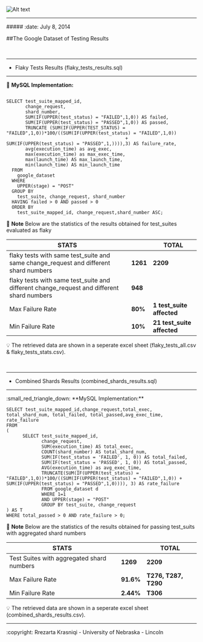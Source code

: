 ![Alt text](http://rrezarta-krasniqi.github.io/esquared.jpg) 
<hr>
##### :date: July 8, 2014 


##The Google Dataset of Testing Results


<br>

<hr>

* Flaky Tests Results (flaky_tests_results.sql)

<hr>

:small_red_triangle_down: **MySQL Implementation:**

~~~mysql

SELECT test_suite_mapped_id,
       change_request,
       shard_number,
       SUM(IF(UPPER(test_status) = "FAILED",1,0)) AS failed,
       SUM(IF(UPPER(test_status) = "PASSED",1,0)) AS passed,
       TRUNCATE (SUM(IF(UPPER(TEST_STATUS) = "FAILED",1,0))*100/((SUM(IF(UPPER(test_status) = "FAILED",1,0)) 
       										+ SUM(IF(UPPER(test_status) = "PASSED",1,)))),3) AS failure_rate,
       avg(execution_time) as avg_exec,
       max(execution_time) as max_exec_time,
       max(launch_time) AS max_launch_time,
       min(launch_time) AS min_launch_time  
  FROM
    google_dataset   
  WHERE
    UPPER(stage) = "POST"  
  GROUP BY
    test_suite, change_request, shard_number
  HAVING failed > 0 AND passed > 0
  ORDER BY
    test_suite_mapped_id, change_request,shard_number ASC;
~~~

:pushpin: **Note** Below are the statistics of the results obtained for test_suites evaluated as flaky

| **STATS**                                                                                 |          |        **TOTAL**           |
|-------------------------------------------------------------------------------------------|----------|----------------------------|
| flaky tests with same test_suite and same change_request and different shard numbers      | **1261** |        **2209**            |
| flaky tests with same test_suite and different change_request and different shard numbers | **948**  |                            |
| Max Failure Rate                                                                          | **80%**  | **1 test_suite affected**  |
| Min Failure Rate                                                                          | **10%**  | **21 test_suite affected** |

:bulb: The retrieved data are shown in a seperate excel sheet (flaky_tests_all.csv & flaky_tests_stats.csv).

<br>
<hr>

* Combined Shards Results (combined_shards_results.sql)

<hr>
:small_red_triangle_down: **MySQL Implementation:**

~~~mysql
SELECT test_suite_mapped_id,change_request,total_exec, total_shard_num, total_failed, total_passed,avg_exec_time, rate_failure
FROM
(  
      SELECT test_suite_mapped_id, 
			 change_request, 
			 SUM(execution_time) AS total_exec, 
			 COUNT(shard_number) AS total_shard_num, 
			 SUM(IF(test_status = 'FAILED', 1, 0)) AS total_failed, 
			 SUM(IF(test_status = 'PASSED', 1, 0)) AS total_passed,
             AVG(execution_time) as avg_exec_time,
             TRUNCATE(SUM(IF(UPPER(test_status) = "FAILED",1,0))*100/((SUM(IF(UPPER(test_status) = "FAILED",1,0)) + SUM(IF(UPPER(test_status) = "PASSED",1,0)))), 3) AS rate_failure
			 FROM google_dataset d 
			 WHERE 1=1 
             AND UPPER(stage) = "POST"
			 GROUP BY test_suite, change_request
) AS T
WHERE total_passed > 0 AND rate_failure > 0;
~~~


:pushpin: **Note** Below are the statistics of the results obtained for passing test_suits with aggregated shard numbers

| **STATS**                                 |           |        **TOTAL**        |
|-------------------------------------------|-----------|-------------------------|
| Test Suites with aggregated shard numbers | **1269**  |        **2209**         |
| Max Failure Rate                          | **91.6%** | **T276, T287, T290**    |
| Min Failure Rate                          | **2.44%** |        **T306**         |


:bulb: The retrieved data are shown in a seperate excel sheet (combined_shards_results.csv).

<hr>
:copyright: Rrezarta Krasniqi - University of Nebraska - Lincoln
